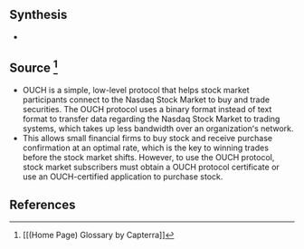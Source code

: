 ## Synthesis
- 
## Source [^1]
- OUCH is a simple, low-level protocol that helps stock market participants connect to the Nasdaq Stock Market to buy and trade securities. The OUCH protocol uses a binary format instead of text format to transfer data regarding the Nasdaq Stock Market to trading systems, which takes up less bandwidth over an organizationʻs network.
- This allows small financial firms to buy stock and receive purchase confirmation at an optimal rate, which is the key to winning trades before the stock market shifts. However, to use the OUCH protocol, stock market subscribers must obtain a OUCH protocol certificate or use an OUCH-certified application to purchase stock.
## References

[^1]: [[(Home Page) Glossary by Capterra]]